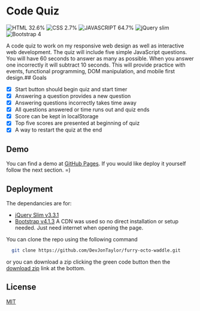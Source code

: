 # Code Quiz
![HTML 32.6%](https://img.shields.io/badge/HTML-32.6%25-green?style=plastic)
![CSS 2.7%](https://img.shields.io/badge/CSS-2.7%25-hotpink?style=plastic)
![JAVASCRIPT 64.7%](https://img.shields.io/badge/JavaScript-64.7%25-blue?style=plastic)
![jQuery slim](https://img.shields.io/badge/jQuery-v3.3.1-yellow?style=plastic)
![Bootstrap 4](https://img.shields.io/badge/Bootstrap-v4-purple?style=plastic)

A code quiz to work on my responsive web design as well as interactive web development.
The quiz will include five simple JavaScript questions.  You will have 60 seconds to
answer as many as possible.  When you answer one incorrectly it will subtract 10 seconds.
This will provide practice with events, functional programming, DOM manipulation, and
mobile first design.## Goals

- [X]  Start button should begin quiz and start timer
- [X]  Answering a question provides a new question
- [X]  Answering questions incorrectly takes time away
- [X]  All questions answered or time runs out and quiz ends
- [X]  Score can be kept in localStorage
- [X]  Top five scores are presented at beginning of quiz
- [X]  A way to restart the quiz at the end
## Demo

You can find a demo at [GitHub Pages](https://devjontaylor.github.io/furry-octo-waddle/).
If you would like deploy it yourself follow the next section.  =)


## Deployment

The dependancies are for:
- [jQuery Slim v3.3.1](https://jquery.com/)
- [Bootstrap v4.1.3](https://getbootstrap.com/docs/4.6/getting-started/introduction/)
  A CDN was used so no direct installation or setup needed.  Just need internet when
  opening the page.

You can clone the repo using the following command
```bash
  git clone https://github.com/DevJonTaylor/furry-octo-waddle.git
```

or you can download a zip clicking the green code button then the [download zip](https://github.com/DevJonTaylor/furry-octo-waddle/archive/refs/heads/main.zip)
link at the bottom.


## License

[MIT](https://choosealicense.com/licenses/mit/)

